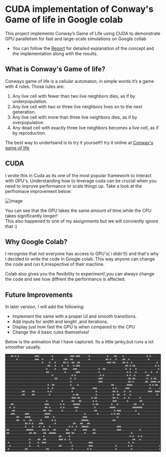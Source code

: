# CUDA implementation of Conway's Game of life in Google colab
This project implements Conway’s Game of Life using CUDA to demonstrate GPU parallelism for
fast and large-scale simulations on Google collab

* You can follow the [Report](Report.pdf) for detailed explanation of the concept and the implementation along with the results.

## What is Conway's Game of life?
Conways game of life is a cellular automaton; in simple words it’s a game with 4 rules. Those
rules are:
1. Any live cell with fewer than two live neighbors dies, as if by underpopulation.
2. Any live cell with two or three live neighbors lives on to the next generation.
3. Any live cell with more than three live neighbors dies, as if by overpopulation.
4. Any dead cell with exactly three live neighbors becomes a live cell, as if by
reproduction.

The best way to undertsand is to try it yourself!! try it online at [Conway's game of life](https://playgameoflife.com/)

## CUDA
I wrote this in Cuda as its one of the most popular framework to interact with GPU's. Understanding how to leverage cuda can be crucial when you
need to improve performance or scale things up. Take a look at the perfromace improvement below:

<img width="800" height="400" alt="image" src="https://github.com/user-attachments/assets/87a09aed-e4d3-4d29-8d47-f9551395ae9a" />

You can see that the GPU takes the same amount of time,while the CPU takes significantly longer! <br>
This also happened to one of my assignments but we will conviently ignore that :)


## Why Google Colab?
I recognise that not everyone has access to GPU's( i didn't!) and that's why I decided to write the code in Google colab. This way anyone can change the code and run it,irrespective of their machine.

Colab also gives you the flexibility to experiment!,you can always change the code and see how diffrent the performance is affected.


## Future Improvements 
In later version, I will add the following:
* Implement the same with a proper UI and smooth transitions.
* Add inputs for width and lenght ,and iterations.
* Display just how fast the GPU is when compared to the CPU
* Change the 4 basic rules themselves!

Below is the animation that I have captured.
Its a little janky,but runs a lot smoother usually.



![animation-GOL](https://github.com/infinite08/CUDA_Game_of_life/blob/main/animation-GOL.gif?raw=true)


